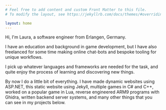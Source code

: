 ```yaml
---
# Feel free to add content and custom Front Matter to this file.
# To modify the layout, see https://jekyllrb.com/docs/themes/#overriding-theme-defaults

layout: home
---
```


Hi, I'm Laura, a software engineer from Erlangen, Germany.

I have an education and background in game development, but I have also freelanced for some time making online chat-bots and bespoke tooling for unique workflows.

I pick up whatever languages and frameworks are needed for the task, and quite enjoy the process of learning and discovering new things.

By now I do a little bit of everything. I have made dynamic websites using ASP.NET, this static website using Jekyll, multiple games in C# and C++, worked on a popular game in Lua, reverse engineered ARM9 programs with Ghidra, written backend server systems, and many other things that you can see in my projects below.